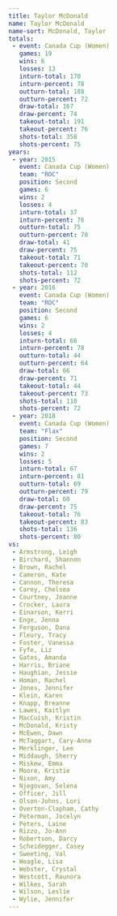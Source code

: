 ```yaml
---
title: Taylor McDonald
name: Taylor McDonald
name-sort: McDonald, Taylor
totals:
 - event: Canada Cup (Women)
   games: 19
   wins: 6
   losses: 13
   inturn-total: 170
   inturn-percent: 78
   outturn-total: 188
   outturn-percent: 72
   draw-total: 167
   draw-percent: 74
   takeout-total: 191
   takeout-percent: 76
   shots-total: 358
   shots-percent: 75
years:
 - year: 2015
   event: Canada Cup (Women)
   team: "ROC"
   position: Second
   games: 6
   wins: 2
   losses: 4
   inturn-total: 37
   inturn-percent: 76
   outturn-total: 75
   outturn-percent: 70
   draw-total: 41
   draw-percent: 75
   takeout-total: 71
   takeout-percent: 70
   shots-total: 112
   shots-percent: 72
 - year: 2016
   event: Canada Cup (Women)
   team: "ROC"
   position: Second
   games: 6
   wins: 2
   losses: 4
   inturn-total: 66
   inturn-percent: 78
   outturn-total: 44
   outturn-percent: 64
   draw-total: 66
   draw-percent: 71
   takeout-total: 44
   takeout-percent: 73
   shots-total: 110
   shots-percent: 72
 - year: 2018
   event: Canada Cup (Women)
   team: "Flax"
   position: Second
   games: 7
   wins: 2
   losses: 5
   inturn-total: 67
   inturn-percent: 81
   outturn-total: 69
   outturn-percent: 79
   draw-total: 60
   draw-percent: 75
   takeout-total: 76
   takeout-percent: 83
   shots-total: 136
   shots-percent: 80
vs:
 - Armstrong, Leigh
 - Birchard, Shannon
 - Brown, Rachel
 - Cameron, Kate
 - Cannon, Theresa
 - Carey, Chelsea
 - Courtney, Joanne
 - Crocker, Laura
 - Einarson, Kerri
 - Enge, Jenna
 - Ferguson, Dana
 - Fleury, Tracy
 - Foster, Vanessa
 - Fyfe, Liz
 - Gates, Amanda
 - Harris, Briane
 - Haughian, Jessie
 - Homan, Rachel
 - Jones, Jennifer
 - Klein, Karen
 - Knapp, Breanne
 - Lawes, Kaitlyn
 - MacCuish, Kristin
 - McDonald, Kristy
 - McEwen, Dawn
 - McTaggart, Cary-Anne
 - Merklinger, Lee
 - Middaugh, Sherry
 - Miskew, Emma
 - Moore, Kristie
 - Nixon, Amy
 - Njegovan, Selena
 - Officer, Jill
 - Olson-Johns, Lori
 - Overton-Clapham, Cathy
 - Peterman, Jocelyn
 - Peters, Laine
 - Rizzo, Jo-Ann
 - Robertson, Darcy
 - Scheidegger, Casey
 - Sweeting, Val
 - Weagle, Lisa
 - Webster, Crystal
 - Westcott, Raunora
 - Wilkes, Sarah
 - Wilson, Leslie
 - Wylie, Jennifer
---
```

